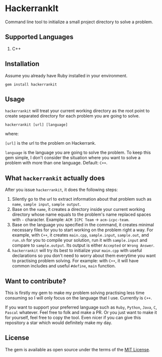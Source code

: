 # HackerrankIt
Command line tool to initialize a small project directory to solve a problem.

## Supported Languages
1. C++

## Installation
Assume you already have Ruby installed in your environment.

```
gem install hackerrankit
```

## Usage
`hackerrankit` will treat your current working directory as the root point to create separated directory for each problem you are going to solve.

```
hackerrankit [url] [language]
```

where:

`[url]` is the url to the problem on Hackerrank.

`language` is the language you are going to solve the problem. To keep this gem simple, I don't consider the situation where you want to solve a problem with more than one language. Default: `C++`.

## What `hackerrankit` actually does
After you issue `hackerrankit`, it does the following steps:

1. Silently go to the url to extract information about that problem such as `name`, `sample input`, `sample output`.
2. Base on the `name`, it creates a directory inside your current working directory whose name equals to the problem's name replaced spaces with `-` character. Example: `ACM ICPC Team` -> `acm-icpc-team`.
3. Base on the language you specified in the command, it creates minimal necessary files for you to start working on the problem right a way. For example, with `C++`, it creates `main.cpp`, `sample.input`, `sample.out`, and `run.sh` for you to compile your solution, run it with `sample.input` and compare to `sample.output`. Its output is either `Accepted` or `Wrong Answer`.
4. `hackerrankit` will try its best to initialize your `main.cpp` with useful declarations so you don't need to worry about them everytime you want to practising problem solving. For example: with `C++`, it will have common includes and useful `#define`, `main` function.

## Want to contribute?
This is firstly my gem to make my problem solving practising less time consuming so I will only focus on the language that I use. Currently is `C++`.

If you want to support your preferred language such as `Ruby`, `Python`, `Java`, `C`, `Pascal` whatever. Feel free to folk and make a PR. Or you just want to make it for yourself, feel free to copy the tool. Even nicer if you can give this repository a star which would definitely make my day.

## License

The gem is available as open source under the terms of the [MIT License](http://opensource.org/licenses/MIT).

